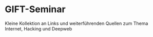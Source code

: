 # GIFT-Seminar
Kleine Kollektion an Links und weiterführenden Quellen zum Thema Internet, Hacking und Deepweb

